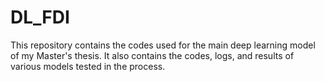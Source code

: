 # DL_FDI

This repository contains the codes used for the main deep learning model of my Master's thesis. It also contains the codes, logs, and results of various models tested in the process.
